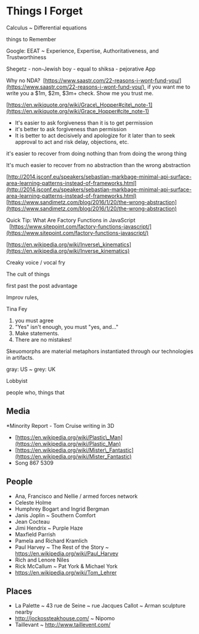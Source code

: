 # Things I Forget

Calculus ~ Differential equations

things to Remember

Google: EEAT ~ Experience, Expertise, Authoritativeness, and Trustworthiness

Shegetz - non-Jewish boy - equal to shiksa - pejorative App

Why no NDA? 
[https://www.saastr.com/22-reasons-i-wont-fund-you/](https://www.saastr.com/22-reasons-i-wont-fund-you/) 
if you want me to write you a $1m, $2m, $3m+ check. Show me you trust me.

[https://en.wikiquote.org/wiki/Grace\_Hopper#cite\_note-1](https://en.wikiquote.org/wiki/Grace_Hopper#cite_note-1)

* It's easier to ask forgiveness than it is to get permission
* it's better to ask forgiveness than permission
* It is better to act decisively and apologize for it later than to seek approval to act and risk delay, objections, etc.

it's easier to recover from doing nothing than from doing the wrong thing

It's much easier to recover from no abstraction than the wrong abstraction

[http://2014.jsconf.eu/speakers/sebastian-markbage-minimal-api-surface-area-learning-patterns-instead-of-frameworks.html](http://2014.jsconf.eu/speakers/sebastian-markbage-minimal-api-surface-area-learning-patterns-instead-of-frameworks.html)
[https://www.sandimetz.com/blog/2016/1/20/the-wrong-abstraction](https://www.sandimetz.com/blog/2016/1/20/the-wrong-abstraction)

Quick Tip: What Are Factory Functions in JavaScript   [https://www.sitepoint.com/factory-functions-javascript/](https://www.sitepoint.com/factory-functions-javascript/)

[https://en.wikipedia.org/wiki/Inverse\_kinematics](https://en.wikipedia.org/wiki/Inverse_kinematics)



Creaky voice / vocal fry

The cult of things

first past the post advantage

Improv rules,

Tina Fey

1. you must agree
2. "Yes" isn't enough, you must "yes, and…"
3. Make statements.
4. There are no mistakes!

Skeuomorphs are material metaphors instantiated through our technologies in artifacts. 

gray: US ~ grey: UK 

Lobbyist 

people who, things that

## Media

*Minority Report - Tom Cruise writing in 3D
* [https://en.wikipedia.org/wiki/Plastic\_Man](https://en.wikipedia.org/wiki/Plastic_Man)
* [https://en.wikipedia.org/wiki/Mister\_Fantastic](https://en.wikipedia.org/wiki/Mister_Fantastic)
* Song 867 5309

## People

* Ana, Francisco and Nellie / armed forces network
* Celeste Holme 
* Humphrey Bogart and Ingrid Bergman
* Janis Joplin ~ Southern Comfort
* Jean Cocteau 
* Jimi Hendrix ~ Purple Haze
* Maxfield Parrish 
* Pamela and Richard Kramlich 
* Paul Harvey ~ The Rest of the Story ~ https://en.wikipedia.org/wiki/Paul_Harvey
* Rich and Lenore Niles 
* Rick McCallum ~ Pat York & Michael York
* https://en.wikipedia.org/wiki/Tom_Lehrer


## Places

* La Palette ~ 43 rue de Seine ~ rue Jacques Callot ~ Arman sculpture nearby
* http://jockossteakhouse.com/ ~ Nipomo
* Taillevant ~ http://www.taillevent.com/

